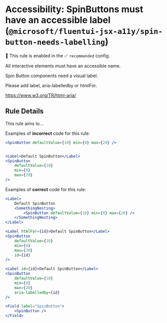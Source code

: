 # Accessibility: SpinButtons must have an accessible label (`@microsoft/fluentui-jsx-a11y/spin-button-needs-labelling`)

💼 This rule is enabled in the ✅ `recommended` config.

<!-- end auto-generated rule header -->

All interactive elements must have an accessible name.

Spin Button components need a visual label.

Please add label, aria-labelledby or htmlFor.

<https://www.w3.org/TR/html-aria/>

## Rule Details

This rule aims to...

Examples of **incorrect** code for this rule:

```jsx
<SpinButton defaultValue={10} min={0} max={20} />
```

```jsx

<Label>Default SpinButton</Label>
<SpinButton
    defaultValue={10}
    min={0}
    max={20}
/>
```

Examples of **correct** code for this rule:

```jsx
<Label>
    Default SpinButton
    <SomethingNesting>
        <SpinButton defaultValue={10} min={0} max={20} />
    </SomethingNesting>
</Label>
```

```jsx
<Label htmlFor={id}>Default SpinButton</Label>
<SpinButton
    defaultValue={10}
    min={0}
    max={20}
    id={id}
/>
```

```jsx
<Label id={id}>Default SpinButton</Label>
<SpinButton
    defaultValue={10}
    min={0}
    max={20}
    aria-labelledby={id}
/>
```

```jsx
<Field label="SpinButton">
    <SpinButton />
</Field>
```

